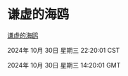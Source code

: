 # 谦虚的海鸥
[谦虚的海鸥](http://219.139.197.74:56308/qxdho/course/base/hotlink/index.php)

2024年 10月 30日 星期三 22:20:01 CST

2024年 10月 30日 星期三 14:20:01 GMT
